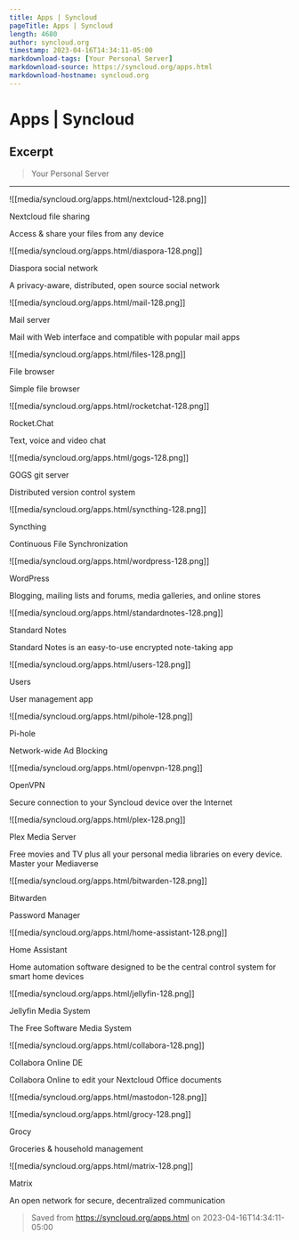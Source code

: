 ```yaml
---
title: Apps | Syncloud
pageTitle: Apps | Syncloud
length: 4680
author: syncloud.org
timestamp: 2023-04-16T14:34:11-05:00
markdownload-tags: [Your Personal Server]
markdownload-source: https://syncloud.org/apps.html
markdownload-hostname: syncloud.org
---
```


# Apps | Syncloud

## Excerpt
> Your Personal Server

---
![[media/syncloud.org/apps.html/nextcloud-128.png]]

Nextcloud file sharing

Access & share your files from any device

![[media/syncloud.org/apps.html/diaspora-128.png]]

Diaspora social network

A privacy-aware, distributed, open source social network

![[media/syncloud.org/apps.html/mail-128.png]]

Mail server

Mail with Web interface and compatible with popular mail apps

![[media/syncloud.org/apps.html/files-128.png]]

File browser

Simple file browser

![[media/syncloud.org/apps.html/rocketchat-128.png]]

Rocket.Chat

Text, voice and video chat

![[media/syncloud.org/apps.html/gogs-128.png]]

GOGS git server

Distributed version control system

![[media/syncloud.org/apps.html/syncthing-128.png]]

Syncthing

Continuous File Synchronization

![[media/syncloud.org/apps.html/wordpress-128.png]]

WordPress

Blogging, mailing lists and forums, media galleries, and online stores

![[media/syncloud.org/apps.html/standardnotes-128.png]]

Standard Notes

Standard Notes is an easy-to-use encrypted note-taking app

![[media/syncloud.org/apps.html/users-128.png]]

Users

User management app

![[media/syncloud.org/apps.html/pihole-128.png]]

Pi-hole

Network-wide Ad Blocking

![[media/syncloud.org/apps.html/openvpn-128.png]]

OpenVPN

Secure connection to your Syncloud device over the Internet

![[media/syncloud.org/apps.html/plex-128.png]]

Plex Media Server

Free movies and TV plus all your personal media libraries on every device. Master your Mediaverse

![[media/syncloud.org/apps.html/bitwarden-128.png]]

Bitwarden

Password Manager

![[media/syncloud.org/apps.html/home-assistant-128.png]]

Home Assistant

Home automation software designed to be the central control system for smart home devices

![[media/syncloud.org/apps.html/jellyfin-128.png]]

Jellyfin Media System

The Free Software Media System

![[media/syncloud.org/apps.html/collabora-128.png]]

Collabora Online DE

Collabora Online to edit your Nextcloud Office documents

![[media/syncloud.org/apps.html/mastodon-128.png]]

![[media/syncloud.org/apps.html/grocy-128.png]]

Grocy

Groceries & household management

![[media/syncloud.org/apps.html/matrix-128.png]]

Matrix

An open network for secure, decentralized communication

> Saved from https://syncloud.org/apps.html on 2023-04-16T14:34:11-05:00